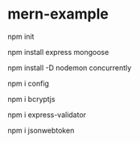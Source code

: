 # mern-example

npm init

npm install express mongoose

npm install -D nodemon concurrently

npm i config

npm i bcryptjs

npm i express-validator

npm i jsonwebtoken